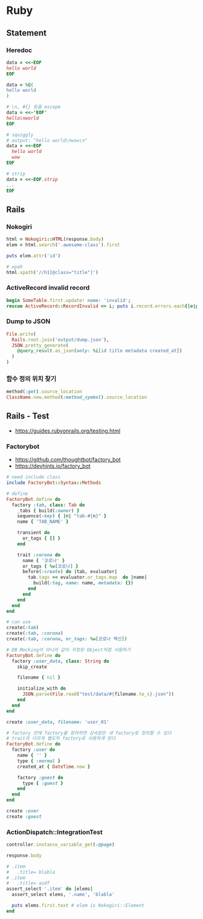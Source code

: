 # Ruby

## Statement

### Heredoc

```ruby
data = <<-EOF
hello world
EOF

data = %Q(
hello world
)

# \n, #{} 등을 escape
data = <<-'EOF'
hello\nworld
EOF

# squiggly
# output: "hello world\nwow\n"
data = <<~EOF
  hello world
  wow
EOF

# strip
data = <<-EOF.strip
...
EOF

```


## Rails

### Nokogiri

```ruby
html = Nokogiri::HTML(response.body)
elem = html.search('.awesome-class').first

puts elem.attr('id')

# xpah
html.xpath('//h1[@class="title"]')
```

### ActiveRecord invalid record

```ruby
begin SomeTable.first.update! name: 'invalid';
rescue ActiveRecord::RecordInvalid => i; puts i.record.errors.each{|e|puts e}; end
```

### Dump to JSON

```ruby
File.write(
  Rails.root.join('output/dump.json'),
  JSON.pretty_generate(
    @query_result.as_json(only: %i[id title metadata created_at])
  )
)
```

### 함수 정의 위치 찾기

```ruby
method(:get).source_location
ClassName.new.method(:method_symbol).source_location
```

## Rails - Test

- https://guides.rubyonrails.org/testing.html

### Factorybot

- https://github.com/thoughtbot/factory_bot
- https://devhints.io/factory_bot

```ruby
# need include class
include FactoryBot::Syntax::Methods

# define
FactoryBot.define do
  factory :tab, class: Tab do
    _tabs { build(:owner) }
    sequence(:key) { |n| "tab-#{n}" }
    name { 'TAB_NAME' }

    transient do
      or_tags { [] }
    end

    trait :corona do
      name { '코로나' }
      or_tags { %w[코로나] }
      before(:create) do |tab, evaluator|
        tab.tags << evaluator.or_tags.map  do |name|
          build(:tag, name: name, metadata: {})
        end
      end
    end
  end
end

# can use
create(:tab)
create(:tab, :corona)
create(:tab, :corona, or_tags: %w[코로나 백신])
```

```ruby
# DB Mocking이 아니라 값이 지정된 Object처럼 사용하기
FactoryBot.define do
  factory :user_data, class: String do
    skip_create

    filename { nil }

    initialize_with do
      JSON.parse(File.read("test/data/#{filename.to_s}.json"))
    end
  end
end

create :user_data, filename: 'user_01'
```

```ruby
# factory 안에 factory를 정의하면 상속받은 새 factory로 정의할 수 있다
# trait과 다르게 별도의 factory로 사용하게 된다
FactoryBot.define do
  factory :user do
    name { '' }
    type { :normal }
    created_at { DateTime.now }

    factory :guest do
      type { :guest }
    end
  end
end

create :user
create :guest
```

### ActionDispatch::IntegrationTest

```ruby
controller.instance_variable_get(:@page)

response.body

# .item
#   .title= blabla
# .item
#   .title= asdf
assert_select '.item' do |elems|
  assert_select elems, '.name', 'blabla'

  puts elems.first.text # elem is Nokogiri::Element
end
```
